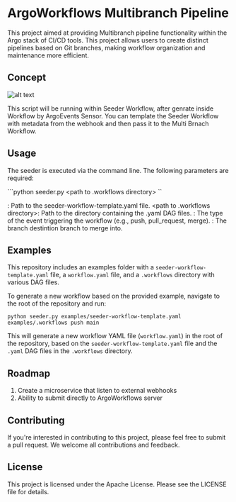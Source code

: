 # ArgoWorkflows Multibranch Pipeline
This project aimed at providing Multibranch pipeline functionality within the Argo stack of CI/CD tools. This project allows users to create distinct pipelines based on Git branches, making workflow organization and maintenance more efficient.

## Concept

![alt text](https://github.com/Rookout/argo-workflows-multibranch-pipeline/blob/main/docs/seeder-pipeline.png?raw=true)

This script will be running within Seeder Workflow, after genrate inside Workflow by ArgoEvents Sensor. You can template the Seeder Workflow with metadata from the webhook and then pass it to the Multi Brnach Workflow.
## Usage

The seeder is executed via the command line. The following parameters are required:

```python seeder.py <path to template> <path to .workflows directory> <event type> <branch>``

<path to template>: Path to the seeder-workflow-template.yaml file.
<path to .workflows directory>: Path to the directory containing the .yaml DAG files.
<event type>: The type of the event triggering the workflow (e.g., push, pull_request, merge).
<branch>: The branch destintion branch to merge into.


## Examples

This repository includes an examples folder with a `seeder-workflow-template.yaml` file, a `workflow.yaml` file, and a `.workflows` directory with various DAG files.

To generate a new workflow based on the provided example, navigate to the root of the repository and run:

```python seeder.py examples/seeder-workflow-template.yaml examples/.workflows push main```

This will generate a new workflow YAML file (`workflow.yaml`) in the root of the repository, based on the `seeder-workflow-template.yaml` file and the `.yaml` DAG files in the `.workflows` directory.

## Roadmap
1. Create a microservice that listen to external webhooks
2. Ability to submit directly to ArgoWorkflows server

## Contributing

If you're interested in contributing to this project, please feel free to submit a pull request. We welcome all contributions and feedback.

## License

This project is licensed under the Apache License. Please see the LICENSE file for details.




